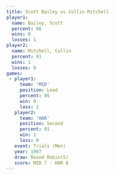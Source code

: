 ```yaml
---
title: Scott Bailey vs Collin Mitchell
player1:                
  name: Bailey, Scott   
  percent: 86           
  wins: 0               
  losses: 1             
player2:                
  name: Mitchell, Collin
  percent: 91           
  wins: 1               
  losses: 0             
games:
 - player1:        
     team: 'MID'   
     position: Lead
     percent: 86   
     win: 0        
     loss: 1       
   player2:          
     team: 'HAR'     
     position: Second
     percent: 91     
     win: 1          
     loss: 0         
   event: Trials (Men) 
   year: 1997          
   draw: Round Robin(5)
   score: MID 7 - HAR 8
---
```

